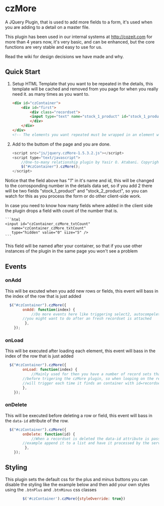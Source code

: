 czMore
======

A JQuery Plugin, that is used to add more fields to a form, it's used when you are adding to a detail on a master file.

This plugin has been used in our internal systems at http://cozeit.com for more than 4 years now, it's very basic, and can be enhanced, but the core functions are very stable and easy to use for us.

Read the wiki for design decisions we have made and why.

## Quick Start

1. Setup HTML Template that you want to be repeated in the details, this template will be cached and removed from you page for when you really need it. as many times as you want to.

	```html
	<div id="czContainer">
		<div id="first">
			<div class="recordset">
			<input type="text" name="stock_1_product" id="stock_1_product" />
			</div>
		</div>
	</div>
	<!-- The elements you want repeated must be wrapped in an element with id="recordset" -->
	```

2. Add to the buttom of the page and you are done.

	```javascript
	<script src="js/jquery.czMore-1.5.3.2.js"></script>
	<script type="text/javascript">
		//One-to-many relationship plugin by Yasir O. Atabani. Copyrights Reserved.
		$("#czContainer").czMore();
	</script>
	```


Notice that the field above has "_1_" in it's name and id, this will be changed to the corrosponding number in the details data set, so if you add 2 there will be two fields "stock_1_product" and "stock_2_product", so you can watch for this as you process the form or do other client-side work.

In case you need to know how many fields where added in the client side the plugin drops a field with count of the number that is.

	```html
	<input id="czContainer_czMore_txtCount"
	   name="czContainer_czMore_txtCount"
	   type="hidden" value="0" size="5" />
	```

This field will be named after your container, so that if you use other instances of the plugin in the same page you won't see a problem

## Events

### onAdd
  This will be excuted when you add new rows or fields, this event will bass in the index of the row that is just added
  
```javascript  
  $("#czContainer").czMore({
        onAdd: function(index) {
            //Do more events here like triggering select2, autocompelete, and/or any more things,
	    //you might want to do after an fresh recordset is attached
         },
    });
```
### onLoad
  This will be executed after loading each element, this event will bass in the index of the row that is just added

```javascript  
  $("#czContainer").czMore({
        onLoad: function(index) {
            //Mainly used for then you have a number of record sets that are passed/loaded into html 
	    //before trigering the czMore plugin, so when looping on the recordsets this event
	    //will trigger each time it finds an container with id=recordset
	    },
    });
```
### onDelete
  This will be executed before deleting a row or field, this event will bass in the `data-id` attribute of the row.
  
```javascript  
  $("#czContainer").czMore({
        onDelete: function(id) {
            //When a recordset is deleted the data-id attribute is passed to this funciton so you can for 
	    //example append it to a list and have it processed by the server after the records are saved
         },
    });
```

## Styling
  This plugin sets the default css for the plus and minus buttons you can disable
  the styling like the example below and  then add your own styles using the
`.btnPlus` and `.btnMinus` css classes

```javascript
		$('#czContainer').czMore({styleOverride: true})
```
